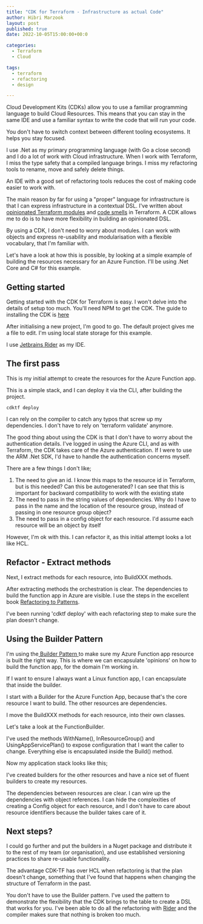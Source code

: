 ```yaml
---
title: "CDK for Terraform - Infrastructure as actual Code"
author: Hibri Marzook
layout: post
published: true
date: 2022-10-05T15:00:00+00:0

categories:
  - Terraform
  - Cloud

tags:
  - terraform
  - refactoring
  - design

---
```


Cloud Development Kits (CDKs) allow you to use a familiar programming language to build Cloud Resources. This means that you can stay in the same IDE and use a familiar syntax to write the code that will run your code. 

You don't have to switch context between different tooling ecosystems. It helps you stay focused. 

I use .Net as my primary programming language (with Go a close second) and I do a lot of work with Cloud infrastructure. When I work with Terraform, I miss the type safety that a compiled language brings. I miss my refactoring tools to rename, move and safely delete things.

An IDE with a good set of refactoring tools reduces the cost of making code easier to work with. 

The main reason by far for using a "proper" language for infrastructure is that I can express infrastructure in a contextual DSL. I've written about [opinionated Terraform modules](https://www.hibri.net/2017/11/13/terraform-for-grownups/) and [code smells](https://www.hibri.net/2022/07/01/terraform-code-smells-the-confused-module/) in Terraform. A CDK allows me to do is to have more flexibility in building an opinionated DSL.

By using a CDK, I don't need to worry about modules. I can work with objects and express re-usability and modularisation with a flexible vocabulary, that I'm familiar with. 

Let's have a look at how this is possible, by looking at a simple example of building the resources necessary for an Azure Function. I'll be using .Net Core and C# for this example.

## Getting started
Getting started with the CDK for Terraform is easy. I won't delve into the details of setup too much. 
You'll need NPM to get the CDK. The guide to installing the CDK is [here](https://learn.hashicorp.com/tutorials/terraform/cdktf-install?in=terraform/cdktf)

After initialising a new project, I'm good to go. The default project gives me a file to edit. I'm using local state storage for this example. 

 I use [Jetbrains Rider](https://www.jetbrains.com/rider/) as my IDE.

## The first pass
This is my initial attempt to create the resources for the Azure Function app.
<script src="https://gist.github.com/hibri/feea23d9101049b25f968ab6786ec66f.js"></script>

This is a simple stack, and I can deploy it via the CLI, after building the project.

```
cdktf deploy
```

I can rely on the compiler to catch any typos that screw up my dependencies. I don't have to rely on 'terraform validate' anymore.

The good thing about using the CDK is that I don't have to worry about the authentication details. I've logged in using the Azure CLI, and as with Terraform, the CDK takes care of the Azure authentication. If I were to use the ARM .Net SDK, I'd have to handle the authentication concerns myself.

There are a few things I don't like;

1. The need to give an id. I know this maps to the resource id in Terraform, but is this needed? Can this be autogenerated? I can see that this is important for backward compatibility to work with the existing state
2. The need to pass in the string values of dependencies. Why do I have to pass in the name and the location of the resource group, instead of passing in one resource group object?
3. The need to pass in a config object for each resource. I'd assume each resource will be an object by itself

However, I'm ok with this. I can refactor it, as this initial attempt looks a lot like HCL.

## Refactor - Extract methods
Next, I extract methods for each resource, into BuildXXX methods.

<script src="https://gist.github.com/hibri/223156e93a252f64b30a070bbb30557b.js"></script>

After extracting methods the orchestration is clear. The dependencies to build the function app in Azure are visible.
I use the steps in the excellent book [Refactoring to Patterns](https://www.industriallogic.com/xp/refactoring/index.html).

I've been running 'cdktf deploy' with each refactoring step to make sure the plan doesn't change.

## Using the Builder Pattern

I'm using the[ Builder Pattern ](https://refactoring.guru/design-patterns/builder) to make sure my Azure Function app resource is built the right way. This is where we can encapsulate 'opinions' on how to build the function app, for the domain I'm working in. 

If I want to ensure I always want a Linux function app, I can encapsulate that inside the builder.

I start with a Builder for the Azure Function App, because that's the core resource I want to build. The other resources are dependencies.

I move the BuildXXX methods for each resource, into their own classes. 

Let's take a look at the FunctionBuilder. 

<script src="https://gist.github.com/hibri/1ae582a7dfeacf190c2f8827420e23e3.js"></script>

I've used the methods WithName(), InResourceGroup() and UsingAppServicePlan() to expose configuration that I want the caller to change.  Everything else is encapsulated inside the Build() method. 

Now my application stack looks like this;

<script src="https://gist.github.com/hibri/5e2ce57377d1ebddfaa71237ab95c593.js"></script>

I've created builders for the other resources and have a nice set of fluent builders to create my resources.

The dependencies between resources are clear. I can wire up the dependencies with object references. I can hide the complexities of creating a Config object for each resource, and I don't have to care about resource identifiers because the builder takes care of it.


## Next steps?

I could go further and put the builders in a Nuget package and distribute it to the rest of my team (or organisation), and use established versioning practices to share re-usable functionality.

The advantage CDK-TF has over HCL when refactoring is that the plan doesn't change, something that I've found that happens when changing the structure of Terraform in the past.

You don't have to use the Builder pattern. I've used the pattern to demonstrate the flexibility that the CDK brings to the table to create a DSL that works for you. I've been able to do all the refactoring with [Rider](https://www.jetbrains.com/rider/) and the compiler makes sure that nothing is broken too much. 



